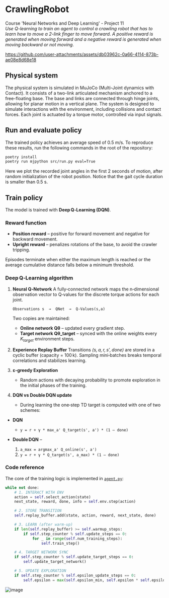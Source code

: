 # CrawlingRobot

Course 'Neural Networks and Deep Learning' - Project 11 \
_Use Q-learning to train an agent to control a crawling robot that has to learn how to move a 2-link finger to move forward. A positive reward is generated when moving forward and a negative reward is generated when moving backward or not moving_.

https://github.com/user-attachments/assets/db03962c-0a66-4114-873b-ae08e8d68e18

## Physical system

The physical system is simulated in MuJoCo (Multi-Joint dynamics with Contact). It consists of a two-link articulated mechanism anchored to a free-floating base. The base and links are connected through hinge joints, allowing for planar motion in a vertical plane. The system is designed to simulate interactions with the environment, including collisions and contact forces. Each joint is actuated by a torque motor, controlled via input signals.

## Run and evaluate policy

The trained policy achieves an average speed of 0.5 m/s. To reproduce these results, run the following commands in the root of the repository:

```bash
poetry install
poetry run mjpython src/run.py eval=True
```

Here we plot the recorded joint angles in the first 2 seconds of motion, after random initialization of the robot position. Notice that the gait cycle duration is smaller than 0.5 s.

## Train policy

The model is trained with **Deep Q‑Learning (DQN)**.

### Reward function

* **Position reward** – positive for forward movement and negative for backward movement.
* **Upright reward** – penalizes rotations of the base, to avoid the crawler tripping.

Episodes terminate when either the maximum length is reached or the average cumulative distance falls below a minimum threshold.

### Deep Q‑Learning algorithm

1. **Neural Q‑Network**
   A fully‑connected network maps the n‑dimensional observation vector to Q‑values for the discrete torque actions for each joint.

   ```text
   Observations s  →  QNet  →  Q-Values(s,a)
   ```

   Two copies are maintained:

   * **Online network Qθ** – updated every gradient step.
   * **Target network Qθ_target** – synced with the online weights every *K<sub>target</sub>* environment steps.

2. **Experience Replay Buffer**
   Transitions *(s, a, r, s′, done)* are stored in a cyclic buffer (capacity = 100 k).
   Sampling mini‑batches breaks temporal correlations and stabilizes learning.

3. **ε‑greedy Exploration**

   * Random actions with decaying probability to promote exploration in the initial phases of the training.

4. **DQN vs Double DQN update**

   * During learning the one‑step TD target is computed with one of two schemes:

* **DQN**
   * `y = r + γ * max_a' Q_target(s', a') * (1 – done)`
* **Double DQN** –

  1. `a_max = argmax_a' Q_online(s', a')`
  2. `y = r + γ * Q_target(s', a_max) * (1 – done)`

   
### Code reference

The core of the training logic is implemented in [`agent.py`](./agent.py):

```python
while not done:
    # 1. INTERACT WITH ENV
    action = self.select_action(state)
    next_state, reward, done, info = self.env.step(action)

    # 2. STORE TRANSITION
    self.replay_buffer.add(state, action, reward, next_state, done)

    # 3. LEARN (after warm‑up)
    if len(self.replay_buffer) >= self.warmup_steps:
        if self.step_counter % self.update_steps == 0:
            for _ in range(self.num_training_steps):
                self.train_step()

    # 4. TARGET NETWORK SYNC
    if self.step_counter % self.update_target_steps == 0:
        self.update_target_network()

    # 5. UPDATE EXPLORATION
    if self.step_counter % self.epsilon_update_steps == 0:
        self.epsilon = max(self.epsilon_min, self.epsilon * self.epsilon_decay)
```



![image](https://github.com/user-attachments/assets/a31d5e4d-b4c6-4159-80a3-f43687d429a2)


